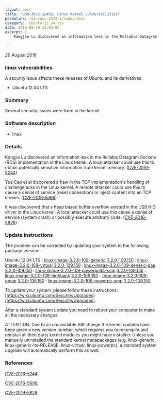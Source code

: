 ```yaml
---
layout: post
title: "USN-3072-1&#58; Linux kernel vulnerabilities"
permalink: /usn/usn-3072-1/index.html
category:  ubuntu-12.04-lts
date: 2016-08-29 12:00:00
excerpt: |
    Kangjie Lu discovered an information leak in the Reliable Datagram Sockets (RDS) implementation in the Linux kernel. A local attacker could use this to obtain potentially sensitive information from kernel memory. ([CVE-2016-5244](http://people.ubuntu.com/~ubuntu-security/cve/CVE-2016-5244))
    
--- 
```

 
 

*29 August 2016*

### linux vulnerabilities

A security issue affects these releases of Ubuntu and its derivatives:

* Ubuntu 12.04 LTS

### Summary

Several security issues were fixed in the kernel. 

### Software description

* linux 

### Details

Kangjie Lu discovered an information leak in the Reliable Datagram Sockets (RDS) implementation in the Linux kernel. A local attacker could use this to obtain potentially sensitive information from kernel memory. ([CVE-2016-5244](http://people.ubuntu.com/~ubuntu-security/cve/CVE-2016-5244))

Yue Cao et al discovered a flaw in the TCP implementation&#39;s handling of challenge acks in the Linux kernel. A remote attacker could use this to cause a denial of service (reset connection) or inject content into an TCP stream. ([CVE-2016-5696](http://people.ubuntu.com/~ubuntu-security/cve/CVE-2016-5696))

It was discovered that a heap based buffer overflow existed in the USB HID driver in the Linux kernel. A local attacker could use this cause a denial of service (system crash) or possibly execute arbitrary code. ([CVE-2016-5829](http://people.ubuntu.com/~ubuntu-security/cve/CVE-2016-5829)) 

### Update instructions

The problem can be corrected by updating your system to the following package version:

Ubuntu 12.04 LTS
 : [linux-image-3.2.0-109-generic](https://launchpad.net/ubuntu/+source/linux) <span> [3.2.0-109.150](https://launchpad.net/ubuntu/+source/linux/3.2.0-109.150) </span> 
 : [linux-image-3.2.0-109-virtual](https://launchpad.net/ubuntu/+source/linux) <span> [3.2.0-109.150](https://launchpad.net/ubuntu/+source/linux/3.2.0-109.150) </span> 
 : [linux-image-3.2.0-109-generic-pae](https://launchpad.net/ubuntu/+source/linux) <span> [3.2.0-109.150](https://launchpad.net/ubuntu/+source/linux/3.2.0-109.150) </span> 
 : [linux-image-3.2.0-109-powerpc64-smp](https://launchpad.net/ubuntu/+source/linux) <span> [3.2.0-109.150](https://launchpad.net/ubuntu/+source/linux/3.2.0-109.150) </span> 
 : [linux-image-3.2.0-109-highbank](https://launchpad.net/ubuntu/+source/linux) <span> [3.2.0-109.150](https://launchpad.net/ubuntu/+source/linux/3.2.0-109.150) </span> 
 : [linux-image-3.2.0-109-omap](https://launchpad.net/ubuntu/+source/linux) <span> [3.2.0-109.150](https://launchpad.net/ubuntu/+source/linux/3.2.0-109.150) </span> 
 : [linux-image-3.2.0-109-powerpc-smp](https://launchpad.net/ubuntu/+source/linux) <span> [3.2.0-109.150](https://launchpad.net/ubuntu/+source/linux/3.2.0-109.150) </span> 

To update your system, please follow these instructions: [https://wiki.ubuntu.com/Security/Upgrades](https://wiki.ubuntu.com/Security/Upgrades).

After a standard system update you need to reboot your computer to make all the necessary changes.

ATTENTION: Due to an unavoidable ABI change the kernel updates have been given a new version number, which requires you to recompile and reinstall all third party kernel modules you might have installed. Unless you manually uninstalled the standard kernel metapackages (e.g. linux-generic, linux-generic-lts-RELEASE, linux-virtual, linux-powerpc), a standard system upgrade will automatically perform this as well. 

### References

 
 [CVE-2016-5244](http://people.ubuntu.com/~ubuntu-security/cve/CVE-2016-5244), 

 [CVE-2016-5696](http://people.ubuntu.com/~ubuntu-security/cve/CVE-2016-5696), 

 [CVE-2016-5829](http://people.ubuntu.com/~ubuntu-security/cve/CVE-2016-5829)
 

